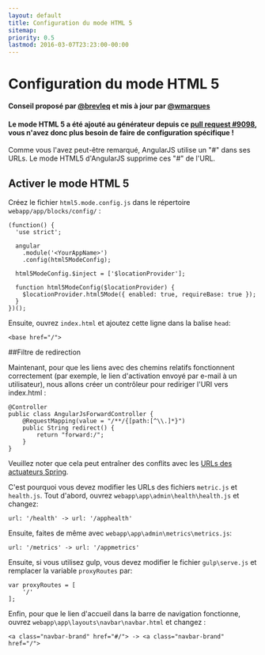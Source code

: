 ```yaml
---
layout: default
title: Configuration du mode HTML 5
sitemap:
priority: 0.5
lastmod: 2016-03-07T23:23:00-00:00
---
```


# Configuration du mode HTML 5

__Conseil proposé par [@brevleq](https://github.com/brevleq) et mis à jour par [@wmarques](https://github.com/wmarques)__

#### Le mode HTML 5 a été ajouté au générateur depuis ce [pull request #9098](https://github.com/jhipster/generator-jhipster/pull/9098), vous n'avez donc plus besoin de faire de configuration spécifique !

Comme vous l'avez peut-être remarqué, AngularJS utilise un "#" dans ses URLs. Le mode HTML5 d'AngularJS supprime ces "#" de l'URL.

## Activer le mode HTML 5

Créez le fichier `html5.mode.config.js` dans le répertoire `webapp/app/blocks/config/` :

    (function() {
      'use strict';

      angular
        .module('<YourAppName>')
        .config(html5ModeConfig);

      html5ModeConfig.$inject = ['$locationProvider'];

      function html5ModeConfig($locationProvider) {
        $locationProvider.html5Mode({ enabled: true, requireBase: true });
      }
    })();

Ensuite, ouvrez `index.html` et ajoutez cette ligne dans la balise `head`:

    <base href="/">

##Filtre de redirection    

Maintenant, pour que les liens avec des chemins relatifs fonctionnent correctement (par exemple, le lien d'activation envoyé par e-mail à un utilisateur), nous allons créer un contrôleur pour rediriger l'URI vers index.html :

    @Controller
    public class AngularJsForwardController {
        @RequestMapping(value = "/**/{[path:[^\\.]*}")
        public String redirect() {
            return "forward:/";
        }
    }

Veuillez noter que cela peut entraîner des conflits avec les [URLs des actuateurs Spring](https://docs.spring.io/spring-boot/docs/current/reference/html/production-ready-endpoints.html).

C'est pourquoi vous devez modifier les URLs des fichiers `metric.js` et `health.js`. Tout d'abord, ouvrez `webapp\app\admin\health\health.js` et changez:

    url: '/health' -> url: '/apphealth'

Ensuite, faites de même avec `webapp\app\admin\metrics\metrics.js`:

    url: '/metrics' -> url: '/appmetrics'

Ensuite, si vous utilisez gulp, vous devez modifier le fichier `gulp\serve.js` et remplacer la variable `proxyRoutes` par:

    var proxyRoutes = [
        '/'
    ];

Enfin, pour que le lien d'accueil dans la barre de navigation fonctionne, ouvrez `webapp\app\layouts\navbar\navbar.html` et changez :

    <a class="navbar-brand" href="#/"> -> <a class="navbar-brand" href="/">

